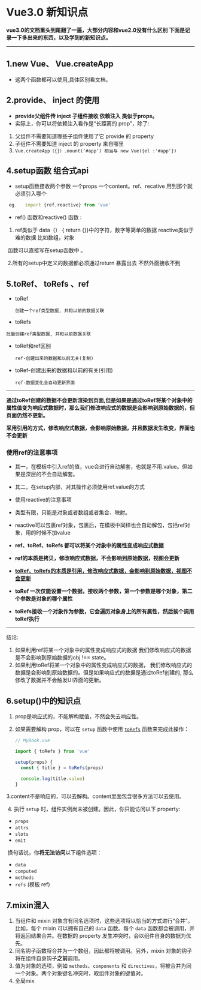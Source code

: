 # Vue3.0 新知识点

**vue3.0的文档重头到尾翻了一遍，大部分内容和vue2.0没有什么区别 下面是记录一下多出来的东西，以及学到的新知识点。**

***

## 1.new Vue、 Vue.createApp

- 这两个函数都可以使用,具体区别看文档。

##  2.provide、 inject 的使用

- **provide父组件传  inject 子组件接收 依赖注入 类似于props。**
- 实际上，你可以将依赖注入看作是“长距离的 prop”，除了:

1.  父组件不需要知道哪些子组件使用了它 provide 的 property
2. 子组件不需要知道 inject 的 property 来自哪里
3. `Vue.createApp（{}）.mount(‘#app’) 相当与 new Vue({el :'#app'})`

## 4.setup函数 组合式api

- setup函数接收两个参数 一个props 一个content。ref、recative 用到那个就必须引入哪个 


```js
 eg.   import {ref,reactive} from 'vue'
```



- ref() 函数和reactive() 函数   :    

1.  ref类似于 data（） { return {}}中的字符，数字等简单的数据 reactive类似于难的数据 比如数组，对象

​                  函数可以直接写在setup函数中 。

​            2.所有的setup中定义的数据都必须通过return 暴露出去 不然外面接收不到

## 5.toRef、 toRefs 、ref

-   toRef

     `创建一个ref类型数据, 并和以前的数据关联`

-   toRefs

   `批量创建ref类型数据, 并和以前数据关联`

-   toRef和ref区别

    `ref-创建出来的数据和以前无关(复制)`

-   toRef-创建出来的数据和以前的有关(引用)

     `ref-数据变化会自动更新界面`

******

**通过toRef创建的数据不会更新渲染到页面,但是如果是通过toRef将某个对象中的属性值变为响应式数据时，那么我们修改响应式的数据是会影响到原始数据的，但页面仍然不更新。**

**采用引用的方式，修改响应式数据，会影响原始数据，并且数据发生改变，界面也不会更新**



### 使用ref的注意事项



- 其一，在模板中引入ref的值，vue会进行自动解套，也就是不用.value。但如果是深层的不会自动解套。
- 其二，在setup内部，对其操作必须使用ref.value的方式
- 使用reactive的注意事项
- 类型有限，只能是对象或者数组或者集合、映射。
- reactive可以包裹ref对象，包裹后，在模板中同样也会自动解包，包括ref对象，用的时候不加value

- **ref、toRef、toRefs 都可以将某个对象中的属性变成响应式数据**
- **ref的本质是拷贝，修改响应式数据，不会影响到原始数据，视图会更新**
- <u>**toRef、toRefs的本质是引用，修改响应式数据，会影响到原始数据，视图不会更新**</u>
- **toRef 一次仅能设置一个数据，接收两个参数，第一个参数是哪个对象，第二个参数是对象的哪个属性**

- **toRefs接收一个对象作为参数，它会遍历对象身上的所有属性，然后挨个调用toRef执行**

***

  结论: 

1.  如果利用ref将某一个对象中的属性变成响应式的数据 我们修改响应式的数据是不会影响到原始数据的obj !== state。
2.  如果利用toRef将某一个对象中的属性变成响应式的数据， 我们修改响应式的数据是会影响到原始数据的。但是如果响应式的数据是通过toRef创建的, 那么修改了数据并不会触发UI界面的更新。

## 6.setup()中的知识点

1. prop是响应式的，不能解构赋值，不然会失去响应性。

2. 如果需要解构 prop，可以在 `setup` 函数中使用 [`toRefs`](https://v3.cn.vuejs.org/guide/reactivity-fundamentals.html#响应式状态解构) 函数来完成此操作：

   ```js
   // MyBook.vue
   
   import { toRefs } from 'vue'
   
   setup(props) {
     const { title } = toRefs(props)
   
     console.log(title.value)
   }
   ```

​           3.content不是响应的，可以去解构。content里面包含很多方法可以去使用。

​          4. 执行 `setup` 时，组件实例尚未被创建。因此，你只能访问以下 property:

- `props`
- `attrs`
- `slots`
- `emit`

​           换句话说，你**将无法访问**以下组件选项：

- `data`
- `computed`
- `methods`
- `refs` (模板 ref)

## 7.mixin混入

1. 当组件和 mixin 对象含有同名选项时，这些选项将以恰当的方式进行“合并”。比如，每个 mixin 可以拥有自己的 `data` 函数。每个 `data` 函数都会被调用，并将返回结果合并。在数据的 property 发生冲突时，会以组件自身的数据为优先。
2. 同名钩子函数将合并为一个数组，因此都将被调用。另外，mixin 对象的钩子将在组件自身钩子**之前**调用。
3. 值为对象的选项，例如 `methods`、`components` 和 `directives`，将被合并为同一个对象。两个对象键名冲突时，取组件对象的键值对。
4. 全局mix

